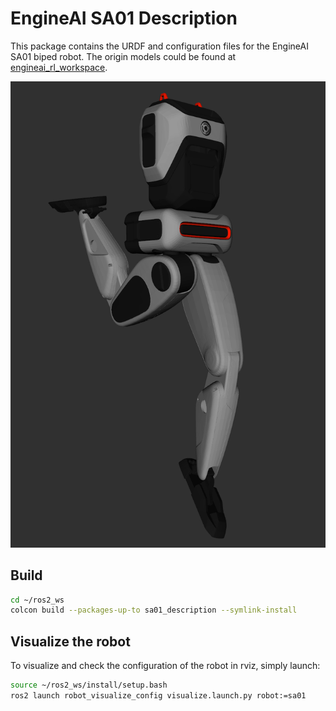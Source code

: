 # EngineAI SA01 Description

This package contains the URDF and configuration files for the EngineAI SA01 biped robot. The origin models could be found at [engineai_rl_workspace](https://github.com/engineai-robotics/engineai_rl_workspace).

![SA01](../../.images/engineai_sa01.png)

## Build

```bash
cd ~/ros2_ws
colcon build --packages-up-to sa01_description --symlink-install
```

## Visualize the robot

To visualize and check the configuration of the robot in rviz, simply launch:

```bash
source ~/ros2_ws/install/setup.bash
ros2 launch robot_visualize_config visualize.launch.py robot:=sa01
```